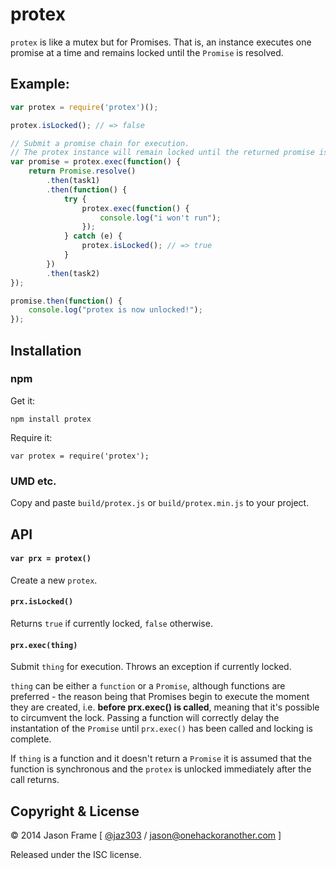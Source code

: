 # protex

`protex` is like a mutex but for Promises. That is, an instance executes one promise at a time and remains locked until the `Promise` is resolved.

## Example:

```javascript
var protex = require('protex')();

protex.isLocked(); // => false

// Submit a promise chain for execution.
// The protex instance will remain locked until the returned promise is fulfilled.
var promise = protex.exec(function() {
	return Promise.resolve()
		.then(task1)
		.then(function() {
			try {
				protex.exec(function() {
					console.log("i won't run");
				});
			} catch (e) {
				protex.isLocked(); // => true
			}
		})
		.then(task2)
});

promise.then(function() {
	console.log("protex is now unlocked!");
});
```

## Installation

### npm

Get it:

	npm install protex

Require it:

	var protex = require('protex');

### UMD etc.

Copy and paste `build/protex.js` or `build/protex.min.js` to your project.

## API

#### `var prx = protex()`

Create a new `protex`.

#### `prx.isLocked()`

Returns `true` if currently locked, `false` otherwise.

#### `prx.exec(thing)`

Submit `thing` for execution. Throws an exception if currently locked.

`thing` can be either a `function` or a `Promise`, although functions are preferred - the reason being that Promises begin to execute the moment they are created, i.e. __before prx.exec() is called__, meaning that it's possible to circumvent the lock. Passing a function will correctly delay the instantation of the `Promise` until `prx.exec()` has been called and locking is complete.

If `thing` is a function and it doesn't return a `Promise` it is assumed that the function is synchronous and the `protex` is unlocked immediately after the call returns.

## Copyright &amp; License

&copy; 2014 Jason Frame [ [@jaz303](http://twitter.com/jaz303) / [jason@onehackoranother.com](mailto:jason@onehackoranother.com) ]

Released under the ISC license.